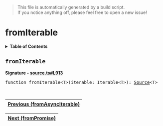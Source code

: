 > This file is automatically generated by a build script.<br>If you notice anything off, please feel free to open a new issue!

# fromIterable

<details><summary><b>Table of Contents</b></summary>

1. [<code>fromIterable</code>](#fromIterable)</details>

## <a name="fromIterable"></a><code>fromIterable</code>

<b>Signature - [source.ts#L913](..\/..\/packages\/core\/src\/source.ts#L913)</b>

<pre>function fromIterable&lt;T&gt;(iterable: Iterable&lt;T&gt;): <a href="00-Source.md#Source-Interface">Source</a>&lt;T&gt;</pre><br>

| [Previous \(fromAsyncIterable\)](15-fromAsyncIterable.md#readme) |
| --- |

<div align="right">

| [Next \(fromPromise\)](17-fromPromise.md#readme) |
| --- |
</div>
